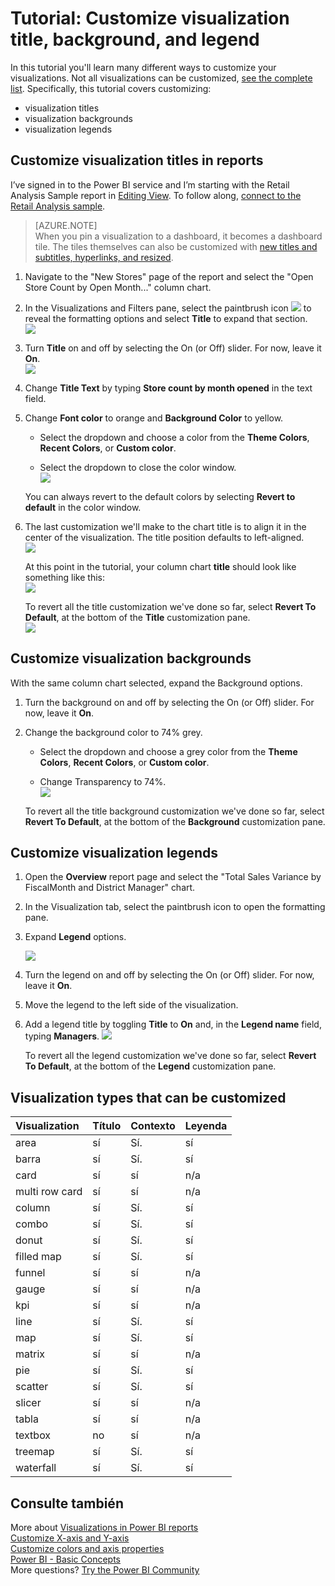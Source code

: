 <properties
   pageTitle="Tutorial: Customize visual titles, legends, and backgrounds. "
   description="Tutorial: Customize visualization title, background, and legend"
   services="powerbi"
   documentationCenter=""
   authors="mihart"
   manager="mblythe"
   backup=""
   editor=""
   tags=""
   qualityFocus="monitoring"
   qualityDate=""/>

<tags
   ms.service="powerbi"
   ms.devlang="NA"
   ms.topic="article"
   ms.tgt_pltfrm="NA"
   ms.workload="powerbi"
   ms.date="10/01/2016"
   ms.author="mihart"/>

# Tutorial: Customize visualization title, background, and legend

In this tutorial you'll learn many different ways to customize your visualizations. Not all visualizations can be customized, <bpt id="p1">[</bpt>see the complete list<ept id="p1">](#list)</ept>.  Specifically, this tutorial covers customizing:  
-   visualization titles  
-   visualization backgrounds  
-   visualization legends

## Customize visualization titles in reports    
I’ve signed in to the Power BI service and I’m starting with the Retail Analysis Sample report in <bpt id="p1">[</bpt>Editing View<ept id="p1">](powerbi-service-interact-with-a-report-in-editing-view.md)</ept>. To follow along, <bpt id="p1">[</bpt>connect to the Retail Analysis sample<ept id="p1">](powerbi-sample-downloads.md)</ept>.

>[AZURE.NOTE]  
>When you pin a visualization to a dashboard, it becomes a dashboard tile.  The tiles themselves can also be customized with <bpt id="p1">[</bpt>new titles and subtitles, hyperlinks, and resized<ept id="p1">](powerbi-service-edit-a-tile-in-a-dashboard.md)</ept>.

1.  Navigate to the "New Stores" page of the report and select the "Open Store Count by Open Month..." column chart.

2.  In the Visualizations and Filters pane, select the paintbrush icon <ph id="ph1">![](media/powerbi-service-tutorial-customize-visualization-title-background-and-legend/paintbrush.png)</ph> to reveal the formatting options and select <bpt id="p1">**</bpt>Title<ept id="p1">**</ept> to expand that section.  
    ![](media/powerbi-service-tutorial-customize-visualization-title-background-and-legend/customizefull-new.png)

3.  Turn  <bpt id="p1">**</bpt>Title<ept id="p1">**</ept> on and off by selecting the On (or Off) slider. For now, leave it <bpt id="p1">**</bpt>On<ept id="p1">**</ept>.  
    ![](media/powerbi-service-tutorial-customize-visualization-title-background-and-legend/onoffslider.png)

4.  Change <bpt id="p1">**</bpt>Title Text<ept id="p1">**</ept> by typing <bpt id="p2">**</bpt>Store count by month opened<ept id="p2">**</ept> in the text field.  

5.  Change <bpt id="p1">**</bpt>Font color<ept id="p1">**</ept> to orange and <bpt id="p2">**</bpt>Background Color<ept id="p2">**</ept> to yellow.

    -   Select the dropdown and choose a color from the <bpt id="p1">**</bpt>Theme Colors<ept id="p1">**</ept>, <bpt id="p2">**</bpt>Recent Colors<ept id="p2">**</ept>, or <bpt id="p3">**</bpt>Custom color<ept id="p3">**</ept>.

    -   Select the dropdown to close the color window.  
    ![](media/powerbi-service-tutorial-customize-visualization-title-background-and-legend/customizecolorpicker.png)

    You can always revert to the default colors by selecting <bpt id="p1">**</bpt>Revert to default<ept id="p1">**</ept> in the color window.

6.  The last customization we'll make to the chart title is to align it in the center of the visualization. The title position defaults to left-aligned.  
![](media/powerbi-service-tutorial-customize-visualization-title-background-and-legend/customizealign.png)

    At this point in the tutorial, your column chart <bpt id="p1">**</bpt>title<ept id="p1">**</ept> should look like something like this:  
    ![](media/powerbi-service-tutorial-customize-visualization-title-background-and-legend/tutorialprogress1.png)

    To revert all the title customization we've done so far, select <bpt id="p1">**</bpt>Revert To Default<ept id="p1">**</ept>, at the bottom of the <bpt id="p2">**</bpt>Title<ept id="p2">**</ept> customization pane.  
    ![](media/powerbi-service-tutorial-customize-visualization-title-background-and-legend/revertall.png)

## Customize visualization backgrounds  
With the same column chart selected, expand the Background options.

1.  Turn the background on and off by selecting the On (or Off) slider. For now, leave it <bpt id="p1">**</bpt>On<ept id="p1">**</ept>.

2.  Change the background color to 74% grey.

    -   Select the dropdown and choose a grey color from the <bpt id="p1">**</bpt>Theme Colors<ept id="p1">**</ept>, <bpt id="p2">**</bpt>Recent Colors<ept id="p2">**</ept>, or <bpt id="p3">**</bpt>Custom color<ept id="p3">**</ept>.

    -    Change Transparency to 74%.   
    ![](media/powerbi-service-tutorial-customize-visualization-title-background-and-legend/customizebackground.png)

    To revert all the title background customization we've done so far, select <bpt id="p1">**</bpt>Revert To Default<ept id="p1">**</ept>, at the bottom of the <bpt id="p2">**</bpt>Background<ept id="p2">**</ept> customization pane.

## Customize visualization legends  

1. Open the <bpt id="p1">**</bpt>Overview<ept id="p1">**</ept> report page and select the "Total Sales Variance by FiscalMonth and District Manager" chart.

2. In the Visualization tab, select the paintbrush icon to open the formatting pane.  

3. Expand <bpt id="p1">**</bpt>Legend<ept id="p1">**</ept> options.

      ![](media/powerbi-service-tutorial-customize-visualization-title-background-and-legend/legend.png)

3.  Turn the legend on and off by selecting the On (or Off) slider. For now, leave it <bpt id="p1">**</bpt>On<ept id="p1">**</ept>.

4.  Move the legend to the left side of the visualization.    

3.  Add a legend title by toggling <bpt id="p1">**</bpt>Title<ept id="p1">**</ept> to <bpt id="p2">**</bpt>On<ept id="p2">**</ept> and, in the <bpt id="p3">**</bpt>Legend name<ept id="p3">**</ept> field, typing <bpt id="p4">**</bpt>Managers<ept id="p4">**</ept>.
    ![](media/powerbi-service-tutorial-customize-visualization-title-background-and-legend/legend-move.png)

    To revert all the legend customization we've done so far, select <bpt id="p1">**</bpt>Revert To Default<ept id="p1">**</ept>, at the bottom of the <bpt id="p2">**</bpt>Legend<ept id="p2">**</ept> customization pane.


<a name="list"></a>
## Visualization types that can be customized  
| Visualization  | Título  | Contexto | Leyenda |
|:---------------|:-------|:-----------|:-------|
| area           | sí    | Sí.        | sí    |
| barra            | sí    | Sí.        | sí    |
| card           | sí    | sí        | n/a    |
| multi row card | sí    | sí        | n/a    |
| column         | sí    | Sí.        | sí    |
| combo          | sí    | Sí.        | sí    |
| donut          | sí    | Sí.        | sí    |
| filled map     | sí    | Sí.        | sí    |
| funnel         | sí    | sí        | n/a    |
| gauge          | sí    | sí        | n/a    |
| kpi            | sí    | sí        | n/a    |
| line           | sí    | Sí.        | sí    |
| map            | sí    | Sí.        | sí    |
| matrix         | sí    | sí        | n/a    |
| pie            | sí    | Sí.        | sí    |
| scatter        | sí    | Sí.        | sí    |
| slicer         | sí    | sí        | n/a    |
| tabla          | sí    | sí        | n/a    |
| textbox        | no     | sí        | n/a    |
| treemap        | sí    | Sí.        | sí    |
| waterfall      | sí    | Sí.        | sí    |

## Consulte también  
More about <bpt id="p1">[</bpt>Visualizations in Power BI reports<ept id="p1">](powerbi-service-visualizations-for-reports.md)</ept>  
[Customize X-axis and Y-axis](powerbi-service-tutorial-customize-x-axis-and-y-axis-properties.md)  
[Customize colors and axis properties](powerbi-service-getting-started-with-color-formatting-and-axis-properties.md)  
[Power BI - Basic Concepts](powerbi-service-basic-concepts.md)  
More questions? [Try the Power BI Community](http://community.powerbi.com/)
